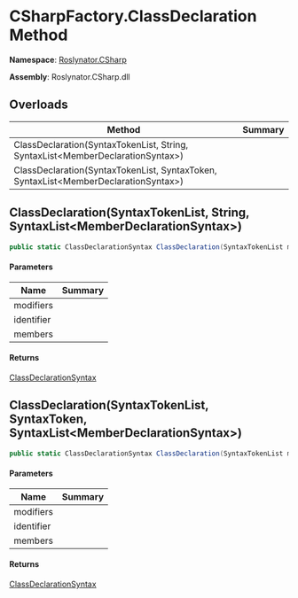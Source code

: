 # CSharpFactory\.ClassDeclaration Method

**Namespace**: [Roslynator.CSharp](../../README.md)

**Assembly**: Roslynator\.CSharp\.dll

## Overloads

| Method | Summary |
| ------ | ------- |
| ClassDeclaration\(SyntaxTokenList, String, SyntaxList\<MemberDeclarationSyntax>\) | |
| ClassDeclaration\(SyntaxTokenList, SyntaxToken, SyntaxList\<MemberDeclarationSyntax>\) | |

## ClassDeclaration\(SyntaxTokenList, String, SyntaxList\<MemberDeclarationSyntax>\)<a name="Roslynator_CSharp_CSharpFactory_ClassDeclaration_Microsoft_CodeAnalysis_SyntaxTokenList_System_String_Microsoft_CodeAnalysis_SyntaxList_Microsoft_CodeAnalysis_CSharp_Syntax_MemberDeclarationSyntax__"></a>

```csharp
public static ClassDeclarationSyntax ClassDeclaration(SyntaxTokenList modifiers, string identifier, SyntaxList<MemberDeclarationSyntax> members = default(SyntaxList<MemberDeclarationSyntax>))
```

#### Parameters

| Name | Summary |
| ---- | ------- |
| modifiers | |
| identifier | |
| members | |

#### Returns

[ClassDeclarationSyntax](https://docs.microsoft.com/en-us/dotnet/api/microsoft.codeanalysis.csharp.syntax.classdeclarationsyntax)

## ClassDeclaration\(SyntaxTokenList, SyntaxToken, SyntaxList\<MemberDeclarationSyntax>\)<a name="Roslynator_CSharp_CSharpFactory_ClassDeclaration_Microsoft_CodeAnalysis_SyntaxTokenList_System_String_Microsoft_CodeAnalysis_SyntaxList_Microsoft_CodeAnalysis_CSharp_Syntax_MemberDeclarationSyntax__"></a>

```csharp
public static ClassDeclarationSyntax ClassDeclaration(SyntaxTokenList modifiers, SyntaxToken identifier, SyntaxList<MemberDeclarationSyntax> members = default(SyntaxList<MemberDeclarationSyntax>))
```

#### Parameters

| Name | Summary |
| ---- | ------- |
| modifiers | |
| identifier | |
| members | |

#### Returns

[ClassDeclarationSyntax](https://docs.microsoft.com/en-us/dotnet/api/microsoft.codeanalysis.csharp.syntax.classdeclarationsyntax)

